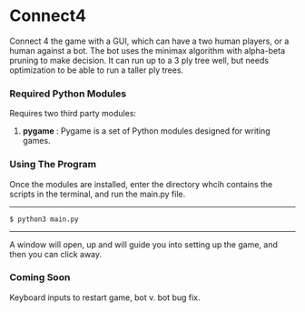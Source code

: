 # Connect4

Connect 4 the game with a GUI, which can have a two human players, or a human against a bot. The bot uses the minimax algorithm with alpha-beta pruning to make decision. It can run up to a 3 ply tree well, but needs optimization to be able to run a taller ply trees.

### Required Python Modules
Requires two third party modules:

1. **pygame** : Pygame is a set of Python modules designed for writing games.

### Using The Program

Once the modules are installed, enter the directory whcih contains the scripts in the terminal, and run the main.py file.

---
`$ python3 main.py`

---

A window will open, up and will guide you into setting up the game, and then you can click away.

### Coming Soon
Keyboard inputs to restart game, bot v. bot bug fix.
